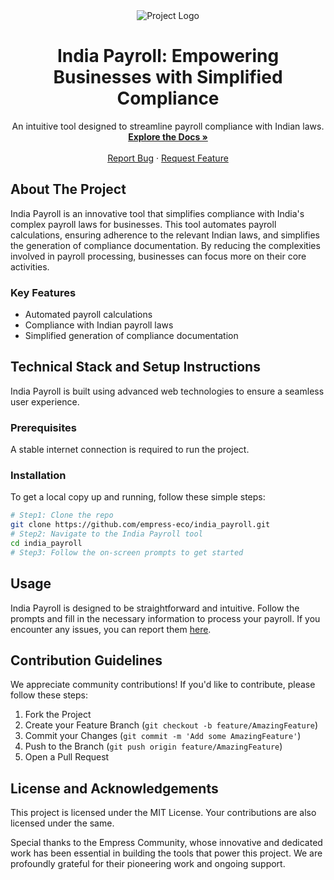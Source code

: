 <div align="center">
  <img src="https://grow.empress.eco/uploads/default/original/2X/1/1f1e1044d3864269d2a613577edb9763890422ab.png" alt="Project Logo" />

  <h1 align="center">India Payroll: Empowering Businesses with Simplified Compliance</h1>

  <p align="center">
    An intuitive tool designed to streamline payroll compliance with Indian laws.
    <br />
    <a href="https://empress.eco/"><strong>Explore the Docs »</strong></a>
    <br />
    <br />
    <a href="https://github.com/empress-eco/india_payroll/issues">Report Bug</a>
    ·
    <a href="https://github.com/empress-eco/india_payroll/issues">Request Feature</a>
  </p>
</div>

## About The Project

India Payroll is an innovative tool that simplifies compliance with India's complex payroll laws for businesses. This tool automates payroll calculations, ensuring adherence to the relevant Indian laws, and simplifies the generation of compliance documentation. By reducing the complexities involved in payroll processing, businesses can focus more on their core activities.

### Key Features

- Automated payroll calculations
- Compliance with Indian payroll laws
- Simplified generation of compliance documentation

## Technical Stack and Setup Instructions

India Payroll is built using advanced web technologies to ensure a seamless user experience. 

### Prerequisites

A stable internet connection is required to run the project.

### Installation

To get a local copy up and running, follow these simple steps:

```sh
# Step1: Clone the repo
git clone https://github.com/empress-eco/india_payroll.git
# Step2: Navigate to the India Payroll tool
cd india_payroll
# Step3: Follow the on-screen prompts to get started
```

## Usage

India Payroll is designed to be straightforward and intuitive. Follow the prompts and fill in the necessary information to process your payroll. If you encounter any issues, you can report them [here](https://github.com/empress-eco/india_payroll/issues).

## Contribution Guidelines

We appreciate community contributions! If you'd like to contribute, please follow these steps:

1. Fork the Project
2. Create your Feature Branch (`git checkout -b feature/AmazingFeature`)
3. Commit your Changes (`git commit -m 'Add some AmazingFeature'`)
4. Push to the Branch (`git push origin feature/AmazingFeature`)
5. Open a Pull Request

## License and Acknowledgements

This project is licensed under the MIT License. Your contributions are also licensed under the same.

Special thanks to the Empress Community, whose innovative and dedicated work has been essential in building the tools that power this project. We are profoundly grateful for their pioneering work and ongoing support.